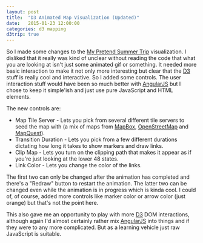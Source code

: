 ```yaml
---
layout: post
title:  "D3 Animated Map Visualization (Updated)"
date:   2015-01-23 12:00:00
categories: d3 mapping
d3trip: true
---
```

So I made some changes to the [My Pretend Summer Trip](/d3-trip/) visualization.  I disliked that it really was kind of unclear without reading the code that what you are looking at isn't just some animated gif or something.  It needed more basic interaction to make it not only more interesting but clear that the [D3] stuff is really cool and interactive.  So I added some controls.  The user interaction stuff would have been so much better with [AngularJS] but I chose to keep it simple'ish and just use pure JavaScript and HTML elements.

The new controls are:

- Map Tile Server - Lets you pick from several different tile servers to seed the map with (a mix of maps from [MapBox], [OpenStreetMap] and [MapQuest]).
- Transition Duration - Lets you pick from a few different durations dictating how long it takes to show markers and draw links.
- Clip Map - Lets you turn on the clipping path that makes it appear as if you're just looking at the lower 48 states.
- Link Color - Lets you change the color of the links.

The first two can only be changed after the animation has completed and there's a "Redraw" button to restart the animation.  The latter two can be changed even while the animation is in progress which is kinda cool.  I could of, of course, added more controls like marker color or arrow color (just orange) but that's not the point here.

This also gave me an opportunity to play with more [D3] DOM interactions, although again I'd almost certainly rather mix [AngularJS] into things and if they were to any more complicated.  But as a learning vehicle just raw JavaScript is suitable.

[D3]: http://d3js.org
[AngularJS]: https://angularjs.org/
[MapBox]: http://mapbox.com
[OpenStreetMap]: http://www.openstreetmap.org/
[MapQuest]: http://www.mapquest.com/